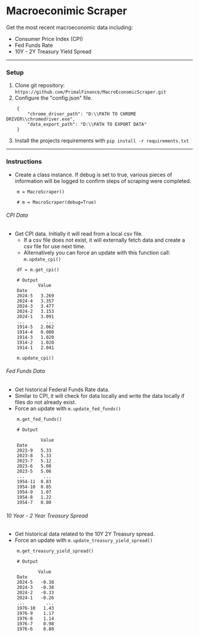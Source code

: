 # Macroeconimic Scraper

Get the most recent macroeconomic data including:

- Consumer Price Index (CPI)
- Fed Funds Rate
- 10Y - 2Y Treasury Yield Spread

---

### Setup

1. Clone git repository: `https://github.com/PrimalFinance/MacroEconomicScraper.git`
1. Configure the "config.json" file.

```
    {
        "chrome_driver_path": "D:\\PATH TO CHROME DRIVER\\chromedriver.exe",
        "data_export_path": "D:\\PATH TO EXPORT DATA"
    }

```

3. Install the projects requirements with `pip install -r requirements.txt`

---

### Instructions

- Create a class instance. If debug is set to true, various pieces of information will be logged to confirm steps of scraping were completed.

```
    m = MacroScraper()

    # m = MacroScraper(debug=True)
```

###### CPI Data

- Get CPI data. Initially it will read from a local csv file.
  - If a csv file does not exist, it will externally fetch data and create a csv file for use next time.
  - Alternatively you can force an update with this function call: `m.update_cpi()`

```
    df = m.get_cpi()

    # Output
            Value
    Date
    2024-5   3.269
    2024-4   3.357
    2024-3   3.477
    2024-2   3.153
    2024-1   3.091
    ...        ...
    1914-5   2.062
    1914-4   0.000
    1914-3   1.020
    1914-2   1.020
    1914-1   2.041
```

```
    m.update_cpi()
```

###### Fed Funds Data

- Get historical Federal Funds Rate data.
- Similar to CPI, it will check for data locally and write the data locally if files do not already exist.
- Force an update with `m.update_fed_funds()`

```
    m.get_fed_funds()

    # Output

             Value
    Date
    2023-9   5.33
    2023-8   5.33
    2023-7   5.12
    2023-6   5.08
    2023-5   5.06
    ...       ...
    1954-11  0.83
    1954-10  0.85
    1954-9   1.07
    1954-8   1.22
    1954-7   0.80
```

###### 10 Year - 2 Year Treasury Spread

- Get historical data related to the 10Y 2Y Treasury spread.
- Force an update with `m.update_treasury_yield_spread()`

```
    m.get_treasury_yield_spread()

    # Output

            Value
    Date
    2024-5   -0.38
    2024-3   -0.38
    2024-2   -0.33
    2024-1   -0.26
    ...        ...
    1976-10   1.43
    1976-9    1.17
    1976-8    1.14
    1976-7    0.98
    1976-6    0.80
```
